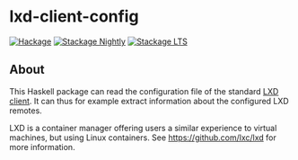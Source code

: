lxd-client-config
=================

[![Hackage](https://img.shields.io/hackage/v/lxd-client-config.svg?maxAge=2592000)](https://hackage.haskell.org/package/lxd-client-config)
[![Stackage Nightly](http://stackage.org/package/lxd-client-config/badge/nightly)](http://stackage.org/nightly/package/lxd-client-config)
[![Stackage LTS](http://stackage.org/package/lxd-client-config/badge/lts)](http://stackage.org/lts/package/lxd-client-config)


## About
This Haskell package can read the configuration file of the standard [LXD client][lxd-client]. It can thus for example extract information about the configured LXD remotes.

LXD is a container manager offering users a similar experience to virtual machines, but using Linux containers. See https://github.com/lxc/lxd for more information.

  [lxd-client]: https://github.com/lxc/lxd/tree/master/lxc
